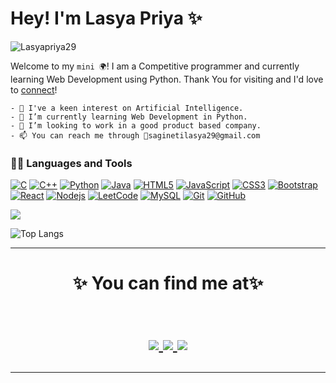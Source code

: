 # Hey! I'm Lasya Priya ✨

<p align="left"> <img src="https://komarev.com/ghpvc/?username=Lasyapriya29&label=Profile%20views&color=0e75b6&style=flat" alt="Lasyapriya29" /> </p>

<!-- <p align="center"> <a href="https://github.com/ryo-ma/github-profile-trophy"><img src="https://github-profile-trophy.vercel.app/?username=Lasyapriya29" alt="Lasyapriya29" /></a></p> -->

Welcome to my `mini 🌍`! I am a Competitive programmer and currently learning Web Development using Python.
Thank You for visiting and I'd love to [connect](https://www.linkedin.com/in/sagineti-lasya-priya-194567208/)!








```
- 👀 I've a keen interest on Artificial Intelligence.
- 🌱 I’m currently learning Web Development in Python.
- 💞️ I’m looking to work in a good product based company.
- 📫 You can reach me through 📨saginetilasya29@gmail.com
```


### 👩‍💻 Languages and Tools
[![C](https://img.shields.io/badge/-A8B9CC?style=flat&logo=c&logoColor=white&link=https://github.com/Lasyapriya29)](https://github.com/sagineti-lasya-priya) 
[![C++](https://img.shields.io/badge/C++-blue.svg?style=flat&logo=c%2B%2B)](https://github.com/Lasyapriya29)
[![Python](https://img.shields.io/badge/-Python-black?style=flat&logo=python&link=https://github.com/Lasyapriya29)](https://github.com/Lasyapriya29) 
[![Java](https://img.shields.io/badge/Java-orange?style=flat&logo=java&logoColor=white&link=https://github.com/Lasyapriya29)](https://github.com/Lasyapriya29) 
[![HTML5](https://img.shields.io/badge/-HTML5-E34F26?style=flat&logo=html5&logoColor=white&link=https://github.com/sagineti-lasya-priya)](https://github.com/Lasyapriya29)
[![JavaScript](https://img.shields.io/badge/-JavaScript-black?style=flat&logo=javascript&link=https://github.com/Lasyapriya29)](https://github.com/Lasyapriya29) 
[![CSS3](https://img.shields.io/badge/-CSS3-1572B6?style=flat&logo=css3&link=https://github.com/Lasyapriya29)](https://github.com/Lasyapriya29) 
[![Bootstrap](https://img.shields.io/badge/-Bootstrap-563D7C?style=flat&logo=bootstrap&link=https://github.com/Lasyapriya29)](https://github.com/Lasyapriya29) 
[![React](https://img.shields.io/badge/-React-black?style=flat&logo=react&link=https://github.com/Lasyapriya29)](https://github.com/Lasyapriya29) 
[![Nodejs](https://img.shields.io/badge/-Nodejs-black?style=flat&logo=Node.js&link=https://github.com/Lasyapriya29)](https://github.com/Lasyapriya29)
[![LeetCode](https://img.shields.io/badge/-LeetCode-02569B?style=flat&logo=leetCode&link=https://github.com/Lasyapriya29)](https://github.com/Lasyapriya29)
[![MySQL](https://img.shields.io/badge/-MySQL-black?style=flat&logo=mysql&link=https://github.com/Lasyapriya29)](https://github.com/Lasyapriya29)
[![Git](https://img.shields.io/badge/-Git-black?style=flat&logo=git&link=https://github.com/Lasyapriya29)](https://github.com/Lasyapriya29) 
[![GitHub](https://img.shields.io/badge/-GitHub-181717?style=flat&logo=github&link=https://github.com/Lasyapriya29)](https://github.com/Lasyapriya29)




<img src="https://github-readme-stats.vercel.app/api?username=Lasyapriya29&show_icons=true&theme=radical&title_color=#163b55&text_color=fff&icon_color=8E2DE2">

![Top Langs](https://github-readme-stats.vercel.app/api/top-langs/?username=Lasyapriya29&theme=radical&title_color=#163b55&text_color=fff)


<hr>
<h1 align="center">
✨ You can find me at✨

<p align="center">
  <br/>
  <a href="https://www.linkedin.com/in/sagineti-lasya-priya-194567208/">
    <img src="https://img.shields.io/badge/LinkedIn-%230077B5.svg?&style=flat-square&logo=linkedin&logoColor=white">
  </a>
  
  <a href="https://github.com/Lasyapriya29">
    <img src="https://img.shields.io/badge/Github-%230A0A0A.svg?&style=flat-square&logo=Github&logoColor=white">  
  </a>
 
  <a href="https://www.instagram.com/lasyapriya_29/">
    <img src="https://img.shields.io/badge/Instagram-%23E4405F.svg?&style=flat-square&logo=instagram&logoColor=white">
  </a>

</p>
</h1>
<hr>

<!---
Lasyapriya29/Lasyapriya29 is a ✨ special ✨ repository because its `README.md` (this file) appears on your GitHub profile.
You can click the Preview link to take a look at your changes.
--->
